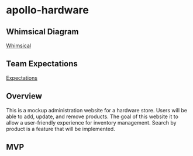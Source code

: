 # apollo-hardware

## Whimsical Diagram
[Whimsical](https://whimsical.com/RrPAhmnuHjmNd2UB6gq5G4)

## Team Expectations
[Expectations](https://docs.google.com/document/d/1EqrELGlPaVEkOt8tv5RfaHm3nOpZOvgpZVJZpZja6Kg/edit?usp=sharing)

## Overview 
This is a mockup administration website for a hardware store. Users will be able to add, update, and remove products. The goal of this website it to allow a user-friendly experience for inventory management. Search by product is a feature that will be implemented. 

## MVP
